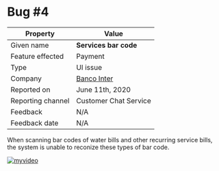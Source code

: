 # Bug #4

| Property | Value |
|---|---|
| Given name | **Services bar code** |
| Feature effected | Payment |
| Type | UI issue |
| Company | [Banco Inter](https://www.bancointer.com.br/) |
| Reported on | June 11th, 2020 |
| Reporting channel | Customer Chat Service |
| Feedback | N/A |
| Feedback date | N/A |

When scanning bar codes of water bills and other recurring service bills, the system is unable to reconize these types of bar code.

[![myvideo](https://img.youtube.com/vi/N4asbwV_jE4/hqdefault.jpg)](https://youtu.be/N4asbwV_jE4)
